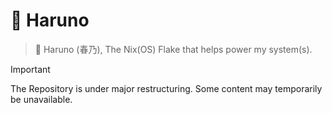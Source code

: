 # 🌸 Haruno

> 🌸 Haruno (春乃), The Nix(OS) Flake that helps power my system(s).

> [!IMPORTANT]
> The Repository is under major restructuring. Some content may temporarily be unavailable.

